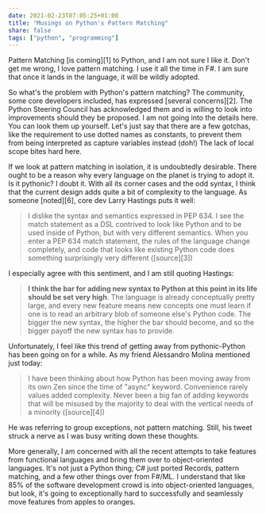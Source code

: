 ```yaml
---
date: 2021-02-23T07:05:25+01:00
title: "Musings on Python's Pattern Matching"
share: false
tags: ["python", "programming"]
---
```

Pattern Matching [is coming][1] to Python, and I am not sure I like it. Don't get me
wrong, I love pattern matching. I use it all the time in F#. I am sure that
once it lands in the language, it will be wildly adopted. 

So what's the problem with Python's pattern matching? The community, some core
developers included, has expressed [several concerns][2]. The Python Steering
Council has acknowledged them and is willing to look into improvements should
they be proposed. I am not going into the details here. You can look them up
yourself. Let's just say that there are a few gotchas, like the requirement to
use dotted names as constants, to prevent them from being interpreted as
capture variables instead (doh!) The lack of local scope bites hard here.

If we look at pattern matching in isolation, it is undoubtedly desirable. There
ought to be a reason why every language on the planet is trying to adopt it. Is
it pythonic? I doubt it. With all its corner cases and the odd syntax, I think
that the current design adds quite a bit of complexity to the language. As
someone [noted][6], core dev Larry Hastings puts it well:

> I dislike the syntax and semantics expressed in PEP 634. I see the match
> statement as a DSL contrived to look like Python and to be used inside of
> Python, but with very different semantics. When you enter a PEP 634 match
> statement, the rules of the language change completely, and code that looks
> like existing Python code does something surprisingly very different ([source][3])

I especially agree with this sentiment, and I am still quoting Hastings:

> **I think the bar for adding new syntax to Python at this point in its life
> should be set very high**. The language is already conceptually pretty large,
> and every new feature means new concepts one must learn if one is to read an
> arbitrary blob of someone else's Python code. The bigger the new syntax, the
> higher the bar should become, and so the bigger payoff the new syntax has to
> provide.

Unfortunately, I feel like this trend of getting away from pythonic-Python has
been going on for a while. As my friend Alessandro Molina mentioned just today:

> I have been thinking about how Python has been moving away from its own Zen
> since the time of "async" keyword. Convenience rarely values added
> complexity. Never been a big fan of adding keywords that will be misused by
> the majority to deal with the vertical needs of a minority ([source][4])

He was referring to group exceptions, not pattern matching. Still, his tweet
struck a nerve as I was busy writing down these thoughts.  

More generally, I am concerned with all the recent attempts to take features
from functional languages and bring them over to object-oriented languages.
It's not just a Python thing; C# just ported Records, pattern matching, and
a few other things over from F#/ML. I understand that like 85% of the software
development crowd is into object-oriented languages, but look, it's going to
exceptionally hard to successfully and seamlessly move features from apples to
oranges.


